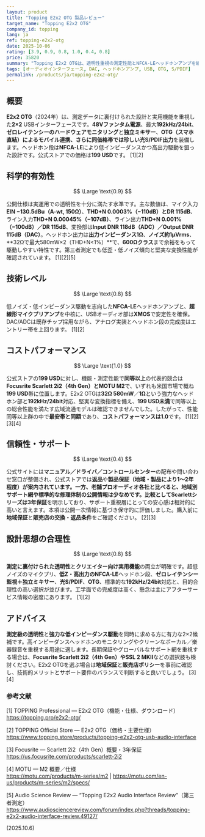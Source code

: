 ```yaml
---
layout: product
title: "Topping E2x2 OTG 製品レビュー"
target_name: "Topping E2x2 OTG"
company_id: topping
lang: ja
ref: topping-e2x2-otg
date: 2025-10-06
rating: [3.9, 0.9, 0.8, 1.0, 0.4, 0.8]
price: 35820
summary: "Topping E2x2 OTGは、透明性重視の測定性能とNFCA-LEヘッドホンアンプを組み合わせた2入力2出力のUSBオーディオインターフェースです。同等以上の競合の中で価格は最安帯と並ぶ一方、アフターサービスの情報密度は相対的に控えめです。"
tags: [オーディオインターフェース, DAC, ヘッドホンアンプ, USB, OTG, S/PDIF]
permalink: /products/ja/topping-e2x2-otg/
---
```


## 概要

**E2x2 OTG**（2024年）は、測定データに裏付けられた設計と実用機能を重視した**2×2** USBインターフェースです。**48Vファンタム電源**、最大**192kHz/24bit**、**ゼロレイテンシーのハードウェアモニタリング**と**独立ミキサー**、**OTG（スマホ直結）**によるモバイル連携、さらに同価格帯では珍しい**光S/PDIF出力**を装備します。ヘッドホン段は**NFCA-LE**により低インピーダンスかつ高出力駆動を狙った設計です。公式ストアでの価格は**199 USD**です。 [1][2]

## 科学的有効性

$$ \Large \text{0.9} $$

公開仕様は実運用での透明性を十分に満たす水準です。主な数値は、マイク入力**EIN −130.5dBu（A-wt, 150Ω）**、**THD+N 0.0003%（−110dB）**と**DR 115dB**、ライン入力**THD+N 0.00045%（−107dB）**、ライン出力**THD+N 0.001%（−100dB）／DR 115dB**、変換部は**Input DNR 118dB（ADC）／Output DNR 115dB（DAC）**。ヘッドホン出力は**出力インピーダンス1Ω**、**ノイズ約1µVrms**、**32Ωで最大580mW×2（THD+N<1%）**で、**600Ωクラス**まで余裕をもって駆動しやすい特性です。第三者測定でも低歪・低ノイズ傾向と堅実な変換性能が確認されています。 [1][2][5]

## 技術レベル

$$ \Large \text{0.8} $$

低ノイズ・低インピーダンス駆動を志向した**NFCA-LE**ヘッドホンアンプと、**超線形マイクプリアンプ**を中核に、USBオーディオ部は**XMOS**で安定性を確保。DAC/ADCは既存チップ採用ながら、アナログ実装とヘッドホン段の完成度はエントリー帯を上回ります。 [1][2]

## コストパフォーマンス

$$ \Large \text{1.0} $$

公式ストアの**199 USD**に対し、機能・測定性能で**同等以上**の代表的競合は**Focusrite Scarlett 2i2（4th Gen）**と**MOTU M2**で、いずれも米国市場で概ね**199 USD**帯に位置します。E2x2 OTGは**32Ω 580mW**／**1Ω**という強力なヘッドホン部と**192kHz/24bit**対応、堅実な変換指標を備え、**199 USD未満**で同等以上の総合性能を満たす広域流通モデルは確認できませんでした。したがって、性能同等以上群の中で**最安帯と同額**であり、**コストパフォーマンスは1.0**です。 [1][2][3][4]

## 信頼性・サポート

$$ \Large \text{0.4} $$

公式サイトには**マニュアル／ドライバ／コントロールセンター**の配布や問い合わせ窓口が整備され、公式ストアでは**返品**や**製品保証（地域・製品により1〜2年程度）**が案内されています。一方、老舗プロオーディオ各社と比べると、**地域別サポート網や標準的な修理体制の公開情報**は少なめです。比較としてScarlettシリーズは**3年保証**を明示しており、サポート重視層にとっての安心感は相対的に高いと言えます。本項は公開一次情報に基づき保守的に評価しました。購入前に**地域保証**と**販売店の交換・返品条件**をご確認ください。 [2][3]

## 設計思想の合理性

$$ \Large \text{0.8} $$

**測定に裏付けられた透明性**と**クリエイター向け実用機能**の両立が明確です。超低ノイズのマイクプリ、**低Z・高出力のNFCA-LE**ヘッドホン段、**ゼロレイテンシー監視＋独立ミキサー**、**光S/PDIF**、**OTG**、標準的な**192kHz/24bit**対応と、目的合理性の高い選択が並びます。工学面での完成度は高く、懸念は主にアフターサービス情報の密度にあります。 [1][2]

## アドバイス

**測定級の透明性**と**強力な低インピーダンス駆動**を同時に求める方に有力な2×2候補です。高インピーダンスヘッドホンのモニタリングやクリーンなボーカル／楽器録音を重視する用途に適します。長期保証やグローバルなサポート網を重視する場合は、**Focusrite Scarlett 2i2（4th Gen）**や**SSL 2 MKII**などの選択肢も検討ください。E2x2 OTGを選ぶ場合は**地域保証**と**販売店ポリシー**を事前に確認し、技術的メリットとサポート要件のバランスで判断すると良いでしょう。 [3][4]

### 参考文献
[1] TOPPING Professional — E2x2 OTG（機能・仕様、ダウンロード）  
https://topping.pro/e2x2-otg/  

[2] TOPPING Official Store — E2x2 OTG（価格・主要仕様）  
https://www.topping.store/products/topping-e2x2-otg-usb-audio-interface  

[3] Focusrite — Scarlett 2i2（4th Gen）概要・3年保証  
https://us.focusrite.com/products/scarlett-2i2  

[4] MOTU — M2 概要／仕様  
https://motu.com/products/m-series/m2 | https://motu.com/en-us/products/m-series/m2/specs/  

[5] Audio Science Review — “Topping E2x2 Audio Interface Review”（第三者測定）  
https://www.audiosciencereview.com/forum/index.php?threads/topping-e2x2-audio-interface-review.49127/

(2025.10.6)
